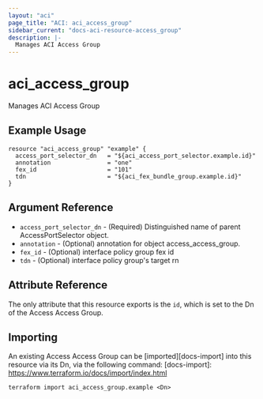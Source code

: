 ```yaml
---
layout: "aci"
page_title: "ACI: aci_access_group"
sidebar_current: "docs-aci-resource-access_group"
description: |-
  Manages ACI Access Group
---
```


# aci_access_group #

Manages ACI Access Group

## Example Usage ##

```hcl
resource "aci_access_group" "example" {
  access_port_selector_dn   = "${aci_access_port_selector.example.id}"
  annotation                = "one"
  fex_id                    = "101"
  tdn                       = "${aci_fex_bundle_group.example.id}"
}
```

## Argument Reference ##

* `access_port_selector_dn` - (Required) Distinguished name of parent AccessPortSelector object.
* `annotation` - (Optional) annotation for object access_access_group.
* `fex_id` - (Optional) interface policy group fex id
* `tdn` - (Optional) interface policy group's target rn

## Attribute Reference

The only attribute that this resource exports is the `id`, which is set to the
Dn of the Access Access Group.

## Importing ##

An existing Access Access Group can be [imported][docs-import] into this resource via its Dn, via the following command:
[docs-import]: https://www.terraform.io/docs/import/index.html

```
terraform import aci_access_group.example <Dn>
```
